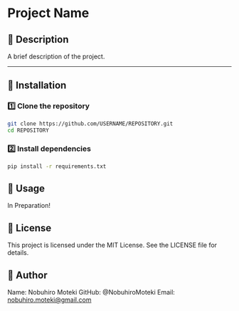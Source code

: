 # Project Name

## 📌 Description
A brief description of the project.

---

## 🚀 Installation
### 1️⃣ Clone the repository
```sh
git clone https://github.com/USERNAME/REPOSITORY.git
cd REPOSITORY
```

### 2️⃣ Install dependencies
```sh
pip install -r requirements.txt
```


## 🔧 Usage
In Preparation!


## 📝 License
This project is licensed under the MIT License. See the LICENSE file for details.


## 📢 Author
Name: Nobuhiro Moteki
GitHub: @NobuhiroMoteki
Email: nobuhiro.moteki@gmail.com
